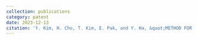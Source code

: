 ```yaml
---
collection: publications
category: patent
date: 2023-12-13
citation: 'Y. Kim, H. Cho, T. Kim, E. Pak, and Y. Ha, &quot;METHOD FOR OPERATING ARTIFICIAL NEURAL NETWORK BASED ON MULTI-CAPACITOR AND APPARATUS THEREFOR,&quot; <i>KOR-Registration No. 2615015,</i>' 2023
---
```

